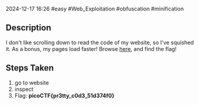 2024-12-17
16:26
#easy #Web_Exploitation #obfuscation #minification

## Description
I don't like scrolling down to read the code of my website, so I've squished it. As a bonus, my pages load faster!
Browse [here](http://titan.picoctf.net:58922/), and find the flag!

## Steps Taken
1.  go to website
2. inspect 
3. Flag: **picoCTF{pr3tty_c0d3_51d374f0}**
